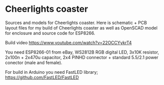 # Cheerlights coaster

Sources and models for Cheerlights coaster. Here is schematic + PCB layout files for my build of Cheerlights coaster as well as OpenSCAD model for enclosure and source code for ESP8266.

Build video https://www.youtube.com/watch?v=22OCCYykrT4

You need ESP8266-01 from eBay, WS2812B RGB digital LED, 3x10K resistor, 2x100n + 2x470u capacitor, 2x4 PINHD connector + standard 5.5/2.1 power conector (male and female).

For build in Arduino you need FastLED library; https://github.com/FastLED/FastLED

